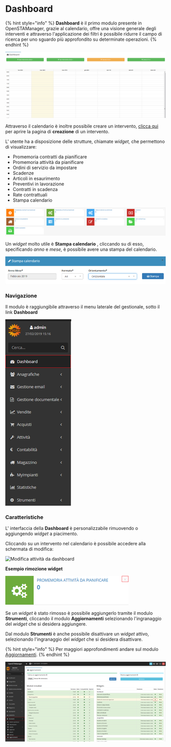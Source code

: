 # Dashboard

{% hint style="info" %}
**Dashboard** è il primo modulo presente in OpenSTAManager, grazie al calendario, offre una visione generale degli interventi e attraverso l'applicazione dei filtri è possibile ridurre il campo di ricerca per uno sguardo più approfondito su determinate operazioni. 
{% endhint %}

![Opzioni di filtraggio](../../../.gitbook/assets/filtridashboard.PNG)

![Calendario](../../../.gitbook/assets/calendario.PNG)

Attraverso il calendario è inoltre possibile creare un intervento, [clicca qui](creazione.md#da-calendario) per aprire la pagina di **creazione** di un intervento.

L' utente ha a disposizione delle strutture, chiamate _widget,_ che permettono di visualizzare:

* Promemoria contratti da pianificare
* Promemoria attività da pianificare
* Ordini di servizio da impostare
* Scadenze
* Articoli in esaurimento
* Preventivi in lavorazione
* Contratti in scadenza
* Rate contrattuali
* Stampa calendario

![](../../../.gitbook/assets/widgetdashboard.PNG)

Un _widget_ molto utile è **Stampa calendario** , cliccando su di esso, specificando _anno_ e _mese,_ è possibile avere una stampa del calendario.

![Widget Stampa calendario](../../../.gitbook/assets/stampacalendario.PNG)



### Navigazione

Il modulo è raggiungibile attraverso il menu laterale del gestionale, sotto il link **Dashboard**

![Navigazione dashboard](../../../.gitbook/assets/navigazionedashboard.PNG)

### Caratteristiche

L' interfaccia della **Dashboard** è personalizzabile rimuovendo o aggiungendo _widget_ a piacimento.

Cliccando su un intervento nel calendario è possibile accedere alla schermata di modifica:                                                                  

![Modifica attivit&#xE0; da dashboard](../../../.gitbook/assets/gifmodificacalendario.gif)



**Esempio rimozione widget**

![Rimozione widget](../../../.gitbook/assets/rimozionewidget.PNG)

Se un _widget_ è stato rimosso è possibile aggiungerlo tramite il modulo **Strumenti**, cliccando il modulo **Aggiornamenti** selezionando l'ingranaggio del _widget_ che si desidera aggiungere.

Dal modulo **Strumenti** è anche possibile disattivare un _widget_ attivo, selezionando l'ingranaggio del _widget_ che si desidera disattivare.

{% hint style="info" %}
Per maggiori approfondimenti andare sul modulo [Aggiornamenti](../strumenti/aggiornamenti.md).
{% endhint %}

![Aggiungere o rimuovere Widget](../../../.gitbook/assets/aggiungerewidget.PNG)

